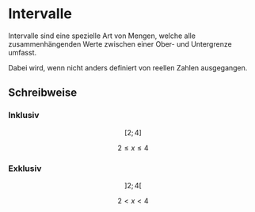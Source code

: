 # Intervalle

Intervalle sind eine spezielle Art von Mengen, welche alle zusammenhängenden Werte zwischen einer Ober- und Untergrenze umfasst. 

Dabei wird, wenn nicht anders definiert von reellen Zahlen ausgegangen. 

## Schreibweise

### Inklusiv

$$
[2;4]
$$

$$
2 \leq x \leq 4
$$

### Exklusiv

$$
]2; 4[
$$

$$
2 < x < 4
$$
